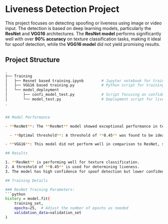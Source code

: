 # Liveness Detection Project

This project focuses on detecting spoofing or liveness using image or video input. The detection is based on deep learning models, particularly the **ResNet** and **VGG16** architectures. The **ResNet model** performs significantly well with over **90% accuracy** on texture classification tasks, making it ideal for spoof detection, while the **VGG16 model** did not yield promising results.

## Project Structure

```bash
.
├── Training
│   ├── Resnet based training.ipynb        # Jupyter notebook for training the ResNet model
│   ├── VGG16 based training.py            # Python script for training the VGG16 model
│   └── model_deployment
│       ├── confi_model_test.py            # Script focusing on confidence scoring for live/spoof
│       └── model_test.py                  # Deployment script for liveness detection
.


## Model Performance

- **ResNet**: The **ResNet** model showed exceptional performance in texture-based classification for liveness detection, with **90%+ accuracy**. It performed well in detecting live and spoof instances with high confidence.

  - **Optimal threshold**: A threshold of **0.45** was found to be ideal for distinguishing between live and spoof images.

- **VGG16**: This model did not perform well in comparison to ResNet, showing lower accuracy and weaker performance in detecting spoofing attacks.

## Results

1. **ResNet** is performing well for texture classification.
2. A threshold of **0.45** is used for determining liveness.
3. The model has high confidence for spoof detection but lower confidence for live faces in comparison.

## Training Details

### ResNet Training Parameters:
```python
history = model.fit(
    training_set,
    epochs=25,  # Adjust the number of epochs as needed
    validation_data=validation_set
)
